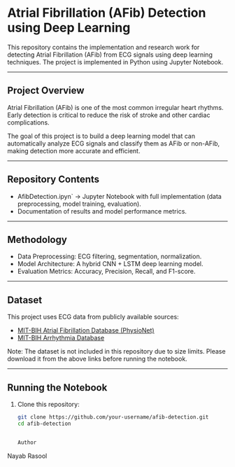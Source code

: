 # Atrial Fibrillation (AFib) Detection using Deep Learning

This repository contains the implementation and research work for detecting Atrial Fibrillation (AFib) from ECG signals using deep learning techniques. The project is implemented in Python using Jupyter Notebook.  

---

##  Project Overview
Atrial Fibrillation (AFib) is one of the most common irregular heart rhythms.  
Early detection is critical to reduce the risk of stroke and other cardiac complications.  

The goal of this project is to build a deep learning model that can automatically analyze ECG signals and classify them as AFib or non-AFib, making detection more accurate and efficient.  

---

##  Repository Contents
- AfibDetection.ipyn` → Jupyter Notebook with full implementation (data preprocessing, model training, evaluation).  
- Documentation of results and model performance metrics.  

---

##  Methodology
- Data Preprocessing: ECG filtering, segmentation, normalization.  
- Model Architecture: A hybrid CNN + LSTM deep learning model.  
- Evaluation Metrics: Accuracy, Precision, Recall, and F1-score.  

---

##  Dataset
This project uses ECG data from publicly available sources:  
- [MIT-BIH Atrial Fibrillation Database (PhysioNet)](https://physionet.org/content/afdb/1.0.0/)  
- [MIT-BIH Arrhythmia Database](https://physionet.org/content/mitdb/1.0.0/)  

 Note: The dataset is not included in this repository due to size limits. Please download it from the above links before running the notebook.  

---

## Running the Notebook
1. Clone this repository:  
   ```bash
   git clone https://github.com/your-username/afib-detection.git
   cd afib-detection


   Author

Nayab Rasool
